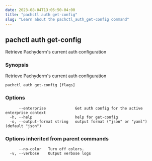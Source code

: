 ```yaml
---
date: 2023-08-04T13:05:50-04:00
title: "pachctl auth get-config"
slug: "Learn about the pachctl_auth_get-config command"
---
```


## pachctl auth get-config

Retrieve Pachyderm's current auth configuration

### Synopsis

Retrieve Pachyderm's current auth configuration

```
pachctl auth get-config [flags]
```

### Options

```
      --enterprise             Get auth config for the active enterprise context
  -h, --help                   help for get-config
  -o, --output-format string   output format ("json" or "yaml") (default "json")
```

### Options inherited from parent commands

```
      --no-color   Turn off colors.
  -v, --verbose    Output verbose logs
```

